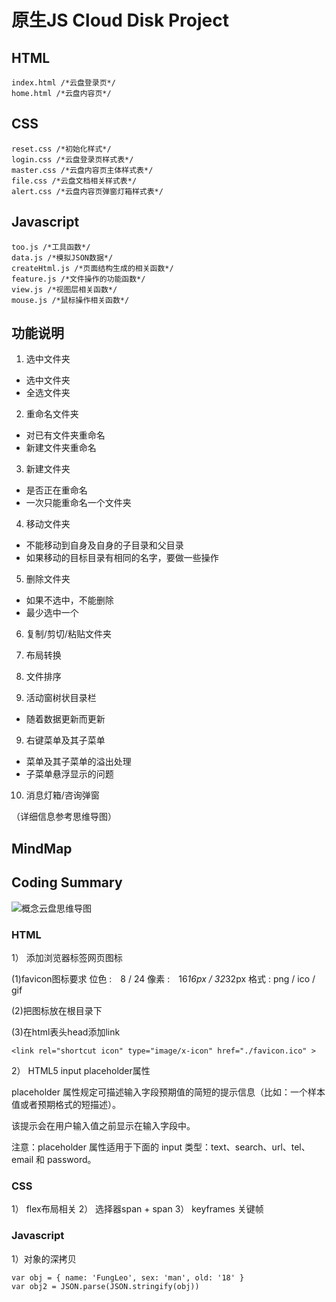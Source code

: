 ﻿# 原生JS Cloud Disk Project 

## HTML

    index.html /*云盘登录页*/
    home.html /*云盘内容页*/

## CSS

    reset.css /*初始化样式*/
    login.css /*云盘登录页样式表*/
    master.css /*云盘内容页主体样式表*/
    file.css /*云盘文档相关样式表*/
    alert.css /*云盘内容页弹窗灯箱样式表*/

## Javascript
    
    too.js /*工具函数*/
    data.js /*模拟JSON数据*/
    createHtml.js /*页面结构生成的相关函数*/
    feature.js /*文件操作的功能函数*/
    view.js /*视图层相关函数*/
    mouse.js /*鼠标操作相关函数*/
    
    
## 功能说明
 1. 选中文件夹
  - 选中文件夹
  - 全选文件夹

 2. 重命名文件夹
  - 对已有文件夹重命名
  - 新建文件夹重命名

 3. 新建文件夹
   - 是否正在重命名
   - 一次只能重命名一个文件夹

 4. 移动文件夹
   - 不能移动到自身及自身的子目录和父目录
   - 如果移动的目标目录有相同的名字，要做一些操作
    
 5. 删除文件夹
   - 如果不选中，不能删除
   - 最少选中一个

 6. 复制/剪切/粘贴文件夹
 
 7. 布局转换

 8. 文件排序
 
 8. 活动窗树状目录栏
  - 随着数据更新而更新

 9. 右键菜单及其子菜单
  - 菜单及其子菜单的溢出处理
  - 子菜单悬浮显示的问题

 10. 消息灯箱/咨询弹窗
 
（详细信息参考思维导图）
## MindMap


## Coding Summary
![概念云盘思维导图][1]

### HTML
1） 添加浏览器标签网页图标

(1)favicon图标要求
位色 :　8 / 24
像素 :　16*16px / 32*32px
格式 : png / ico / gif

(2)把图标放在根目录下

(3)在html表头head添加link
```
<link rel="shortcut icon" type="image/x-icon" href="./favicon.ico" > 
```

2） HTML5 input placeholder属性

placeholder 属性规定可描述输入字段预期值的简短的提示信息（比如：一个样本值或者预期格式的短描述）。

该提示会在用户输入值之前显示在输入字段中。

注意：placeholder 属性适用于下面的 input 类型：text、search、url、tel、email 和 password。

### CSS
1） flex布局相关 
2） 选择器span + span 
3） keyframes 关键帧 

### Javascript

1）对象的深拷贝

    var obj = { name: 'FungLeo', sex: 'man', old: '18' } 
    var obj2 = JSON.parse(JSON.stringify(obj))


  [1]: http://upload-images.jianshu.io/upload_images/3376841-ff5ea58bbd4d7a25.jpg?imageMogr2/auto-orient/strip%7CimageView2/2/w/1240
